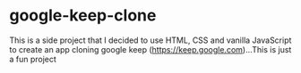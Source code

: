 # google-keep-clone
This is a side project that I decided to use HTML, CSS and vanilla JavaScript to create an app cloning google keep (https://keep.google.com)...This is just a fun project
